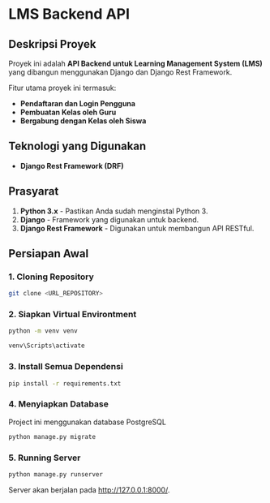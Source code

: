 # LMS Backend API

## Deskripsi Proyek

Proyek ini adalah **API Backend untuk Learning Management System (LMS)** yang dibangun menggunakan Django dan Django Rest Framework.

Fitur utama proyek ini termasuk:
- **Pendaftaran dan Login Pengguna**
- **Pembuatan Kelas oleh Guru**
- **Bergabung dengan Kelas oleh Siswa**

## Teknologi yang Digunakan

- **Django Rest Framework (DRF)**

## Prasyarat

1. **Python 3.x** - Pastikan Anda sudah menginstal Python 3.
2. **Django** - Framework yang digunakan untuk backend.
3. **Django Rest Framework** - Digunakan untuk membangun API RESTful.


## Persiapan Awal

### 1. **Cloning Repository**

```bash 
git clone <URL_REPOSITORY> 
```
### 2. **Siapkan Virtual Environtment**

```bash
python -m venv venv

venv\Scripts\activate
```
### 3. **Install Semua Dependensi**
```bash
pip install -r requirements.txt
```
### 4. **Menyiapkan Database**
Project ini menggunakan database PostgreSQL
```bash
python manage.py migrate
```
### 5. **Running Server**
```bash
python manage.py runserver
```
Server akan berjalan pada http://127.0.0.1:8000/.


